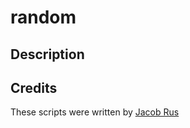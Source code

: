 # random

## Description


## Credits
These scripts were written by [Jacob Rus](https://github.com/jrus)
